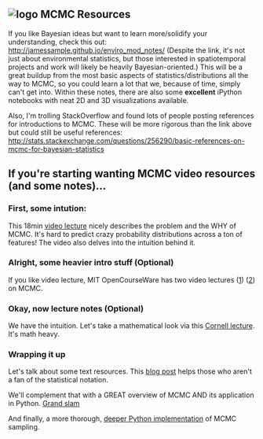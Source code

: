 ## ![logo](https://ga-dash.s3.amazonaws.com/production/assets/logo-9f88ae6c9c3871690e33280fcf557f33.png) MCMC Resources


If you like Bayesian ideas but want to learn more/solidify your understanding, check this out: http://jamessample.github.io/enviro_mod_notes/ (Despite the link, it's not just about environmental statistics, but those interested in spatiotemporal projects and work will likely be heavily Bayesian-oriented.) This will be a great buildup from the most basic aspects of statistics/distributions all the way to MCMC, so you could learn a lot that we, because of time, simply can't get into. Within these notes, there are also some **excellent** iPython notebooks with neat 2D and 3D visualizations available.

Also, I'm trolling StackOverflow and found lots of people posting references for introductions to MCMC. These will be more rigorous than the link above but could still be useful references: http://stats.stackexchange.com/questions/256290/basic-references-on-mcmc-for-bayesian-statistics



## If you're starting wanting MCMC video resources (and some notes)...

### First, some intution:

This 18min [video lecture](https://www.youtube.com/watch?v=12eZWG0Z5gY) nicely describes the problem and the WHY of MCMC. It's hard to predict crazy probability distributions across a ton of features! The video also delves into the intuition behind it.

### Alright, some heavier intro stuff (Optional)

If you like video lecture, MIT OpenCourseWare has two video lectures ([1](https://www.youtube.com/watch?v=IkbkEtOOC1Y)) ([2](https://www.youtube.com/watch?v=ZulMqrvP-Pk)) on MCMC.

### Okay, now lecture notes (Optional)

We have the intuition. Let's take a mathematical look via this [Cornell lecture](http://www.cs.cornell.edu/selman/cs475/lectures/intro-mcmc-lukas.pdf). It's math heavy.


### Wrapping it up

Let's talk about some text resources. This [blog post](https://jeremykun.com/2015/04/06/markov-chain-monte-carlo-without-all-the-bullshit/) helps those who aren't a fan of the statistical notation. 

We'll complement that with a GREAT overview of MCMC AND its application in Python. [Grand slam](http://twiecki.github.io/blog/2015/11/10/mcmc-sampling/)

And finally, a more thorough, [deeper Python implementation](https://people.duke.edu/~ccc14/sta-663/MCMC.html) of MCMC sampling.
